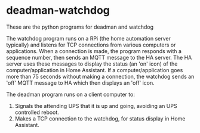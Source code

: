 # deadman-watchdog
These are the python programs for deadman and watchdog

The watchdog program runs on a RPi (the home automation server typically) and listens for TCP connections from various computers or applications.  When a connection is made, the program responds with a sequence number, then sends an MQTT message to the HA server.  The HA server uses these messages to display the status (an 'on' icon) of the computer/application in Home Assistant. If a computer/application goes more than 75 seconds without making a connection, the watchdog sends an 'off' MQTT message to HA which then displays an 'off' icon.

The deadman program runs on a client computer to:
   1. Signals the attending UPS that it is up and going, avoiding an UPS controlled reboot.
   2. Makes a TCP connection to the watchdog, for status display in Home Assistant.
   
